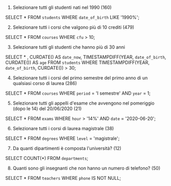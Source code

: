 1. Selezionare tutti gli studenti nati nel 1990 (160)

SELECT *
FROM `students`
WHERE `date_of_birth` 
LIKE '1990%';


2. Selezionare tutti i corsi che valgono più di 10 crediti (479)

SELECT *
FROM `courses`
WHERE `cfu` > 10;


3. Selezionare tutti gli studenti che hanno più di 30 anni

SELECT * , CURDATE() 
AS `date_now`, TIMESTAMPDIFF(YEAR, `date_of_birth`, CURDATE()) 
AS `age`
FROM `students`
WHERE TIMESTAMPDIFF(YEAR, `date_of_birth`, CURDATE()) > 30;


4. Selezionare tutti i corsi del primo semestre del primo anno di un qualsiasi corso di
laurea (286)

SELECT *
FROM `courses`
WHERE `period` = 'I semestre'
AND `year` = 1;


5. Selezionare tutti gli appelli d'esame che avvengono nel pomeriggio (dopo le 14) del
20/06/2020 (21)

SELECT *
FROM `exams`
WHERE `hour` > '14%'
AND `date` = '2020-06-20';


6. Selezionare tutti i corsi di laurea magistrale (38)


SELECT *
FROM `degrees`
WHERE `level` = 'magistrale';


7. Da quanti dipartimenti è composta l'università? (12)

SELECT COUNT(*)
FROM `departments`;


8. Quanti sono gli insegnanti che non hanno un numero di telefono? (50)


SELECT *
FROM `teachers`
WHERE `phone` IS NOT NULL;